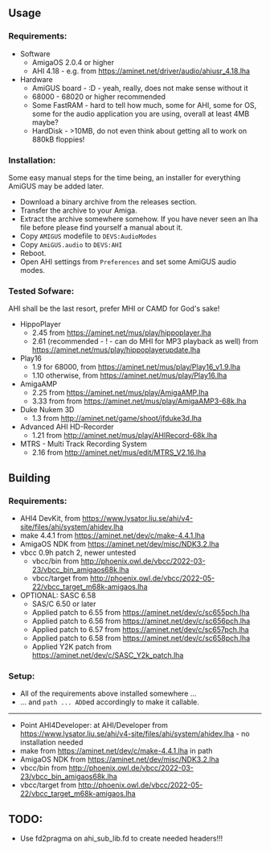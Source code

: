 ## Usage 
### Requirements:
* Software
  * AmigaOS 2.0.4 or higher
  * AHI 4.18 - e.g. from https://aminet.net/driver/audio/ahiusr_4.18.lha
* Hardware
  * AmiGUS board - :D - yeah, really, does not make sense without it
  * 68000 - 68020 or higher recommended
  * Some FastRAM - hard to tell how much, some for AHI, some for OS, some for the audio application you are using, overall at least 4MB maybe?
  * HardDisk - >10MB, do not even think about getting all to work on 880kB floppies!
### Installation:
Some easy manual steps for the time being, an installer for everything AmiGUS may be added later.
* Download a binary archive from the releases section.
* Transfer the archive to your Amiga.
* Extract the archive somewhere somehow. If you have never seen an lha file before please find yourself a manual about it.
* Copy `AMIGUS` modefile to `DEVS:AudioModes`
* Copy `AmiGUS.audio` to `DEVS:AHI`
* Reboot.
* Open AHI settings from `Preferences` and set some AmiGUS audio modes.
### Tested Sofware:
AHI shall be the last resort, prefer MHI or CAMD for God's sake!
* HippoPlayer
  * 2.45 from https://aminet.net/mus/play/hippoplayer.lha
  * 2.61 (recommended - ! - can do MHI for MP3 playback as well) from https://aminet.net/mus/play/hippoplayerupdate.lha
* Play16
  * 1.9 for 68000, from https://aminet.net/mus/play/Play16_v1.9.lha
  * 1.10 otherwise, from https://aminet.net/mus/play/Play16.lha
* AmigaAMP
  * 2.25 from https://aminet.net/mus/play/AmigaAMP.lha
  * 3.33 from from https://aminet.net/mus/play/AmigaAMP3-68k.lha
* Duke Nukem 3D
  * 1.3 from http://aminet.net/game/shoot/jfduke3d.lha
* Advanced AHI HD-Recorder
  * 1.21 from http://aminet.net/mus/play/AHIRecord-68k.lha
* MTRS - Multi Track Recording System
  * 2.16 from http://aminet.net/mus/edit/MTRS_V2.16.lha

## Building
### Requirements:
* AHI4 DevKit, from https://www.lysator.liu.se/ahi/v4-site/files/ahi/system/ahidev.lha
* make 4.4.1 from https://aminet.net/dev/c/make-4.4.1.lha
* AmigaOS NDK from https://aminet.net/dev/misc/NDK3.2.lha
* vbcc 0.9h patch 2, newer untested
  * vbcc/bin from http://phoenix.owl.de/vbcc/2022-03-23/vbcc_bin_amigaos68k.lha
  * vbcc/target from http://phoenix.owl.de/vbcc/2022-05-22/vbcc_target_m68k-amigaos.lha
* OPTIONAL: SASC 6.58
  * SAS/C 6.50 or later
  * Applied patch to 6.55 from https://aminet.net/dev/c/sc655pch.lha
  * Applied patch to 6.56 from https://aminet.net/dev/c/sc656pch.lha
  * Applied patch to 6.57 from https://aminet.net/dev/c/sc657pch.lha
  * Applied patch to 6.58 from https://aminet.net/dev/c/sc658pch.lha
  * Applied Y2K patch from https://aminet.net/dev/c/SASC_Y2k_patch.lha

### Setup:
* All of the requirements above installed somewhere ...
* ... and `path ... ADD`ed accordingly to make it callable.

----------------------
* Point AHI4Developer: at AHI/Developer from https://www.lysator.liu.se/ahi/v4-site/files/ahi/system/ahidev.lha - no installation needed
* make from https://aminet.net/dev/c/make-4.4.1.lha in path
* AmigaOS NDK from https://aminet.net/dev/misc/NDK3.2.lha
* vbcc/bin from http://phoenix.owl.de/vbcc/2022-03-23/vbcc_bin_amigaos68k.lha
* vbcc/target from http://phoenix.owl.de/vbcc/2022-05-22/vbcc_target_m68k-amigaos.lha

TODO:
-----
- Use fd2pragma on ahi_sub_lib.fd to create needed headers!!!
